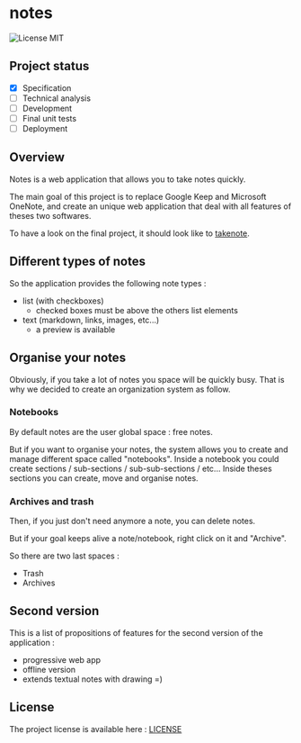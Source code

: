 # notes

![License MIT](https://img.shields.io/badge/License-MIT-blue.svg)

## Project status

* [x] Specification
* [ ] Technical analysis
* [ ] Development
* [ ] Final unit tests
* [ ] Deployment

## Overview

Notes is a web application that allows you to take notes quickly.

The main goal of this project is to replace Google Keep and Microsoft OneNote, and create an unique web application that deal with all features of theses two softwares.

To have a look on the final project, it should look like to [takenote](https://github.com/taniarascia/takenote).

## Different types of notes

So the application provides the following note types :

* list (with checkboxes)
  * checked boxes must be above the others list elements
* text (markdown, links, images, etc...)
  * a preview is available

## Organise your notes

Obviously, if you take a lot of notes you space will be quickly busy.
That is why we decided to create an organization system as follow.

### Notebooks

By default notes are the user global space : free notes.

But if you want to organise your notes, the system allows you to create and manage different space called "notebooks".
Inside a notebook you could create sections / sub-sections / sub-sub-sections / etc...
Inside theses sections you can create, move and organise notes.

### Archives and trash

Then, if you just don't need anymore a note, you can delete notes.

But if your goal keeps alive a note/notebook, right click on it and "Archive".

So there are two last spaces :

* Trash
* Archives

## Second version

This is a list of propositions of features for the second version of the application :

* progressive web app
* offline version
* extends textual notes with drawing =)

## License

The project license is available here : [LICENSE](https://github.com/Couapy/notes/blob/master/LICENSE)
